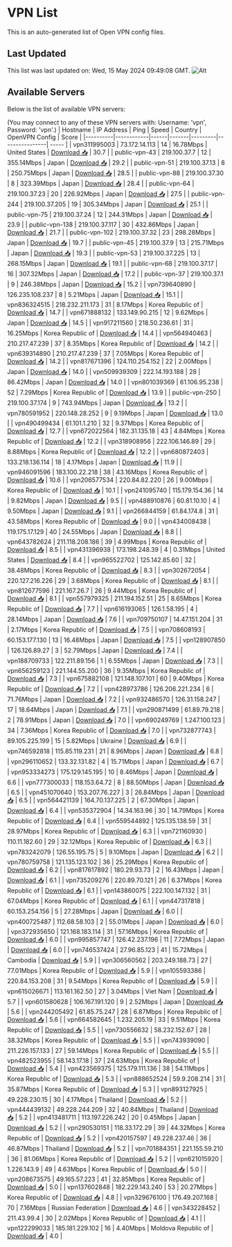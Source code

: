 # VPN List

This is an auto-generated list of Open VPN config files.

## Last Updated

This list was last updated on: Wed, 15 May 2024 09:49:08 GMT.
![Alt](https://repobeats.axiom.co/api/embed/186b98318ef1479477931607c1ad7d823f12451f.svg "Repobeats analytics image")

## Available Servers

Below is the list of available VPN servers:

(You may connect to any of these VPN servers with: Username: 'vpn', Password: 'vpn'.)
| Hostname | IP Address | Ping | Speed | Country | OpenVPN Config | Score |
|----------|------------|------|-------|---------|----------------| ----- |
| vpn311995003 | 73.172.14.113 | 14 | 16.78Mbps | United States | [Download 📥](./configs/server_0_US.ovpn) | 30.7 |
| public-vpn-43 | 219.100.37.7 | 12 | 355.14Mbps | Japan | [Download 📥](./configs/server_1_JP.ovpn) | 29.2 |
| public-vpn-51 | 219.100.37.13 | 8 | 250.75Mbps | Japan | [Download 📥](./configs/server_2_JP.ovpn) | 28.5 |
| public-vpn-88 | 219.100.37.30 | 8 | 323.39Mbps | Japan | [Download 📥](./configs/server_3_JP.ovpn) | 28.4 |
| public-vpn-64 | 219.100.37.23 | 20 | 226.92Mbps | Japan | [Download 📥](./configs/server_4_JP.ovpn) | 27.5 |
| public-vpn-244 | 219.100.37.205 | 19 | 305.34Mbps | Japan | [Download 📥](./configs/server_5_JP.ovpn) | 25.1 |
| public-vpn-75 | 219.100.37.24 | 12 | 244.31Mbps | Japan | [Download 📥](./configs/server_6_JP.ovpn) | 23.9 |
| public-vpn-138 | 219.100.37.117 | 30 | 432.86Mbps | Japan | [Download 📥](./configs/server_7_JP.ovpn) | 21.7 |
| public-vpn-102 | 219.100.37.32 | 23 | 298.28Mbps | Japan | [Download 📥](./configs/server_8_JP.ovpn) | 19.7 |
| public-vpn-45 | 219.100.37.9 | 13 | 215.71Mbps | Japan | [Download 📥](./configs/server_9_JP.ovpn) | 19.3 |
| public-vpn-53 | 219.100.37.225 | 13 | 268.15Mbps | Japan | [Download 📥](./configs/server_10_JP.ovpn) | 19.1 |
| public-vpn-68 | 219.100.37.17 | 16 | 307.32Mbps | Japan | [Download 📥](./configs/server_11_JP.ovpn) | 17.2 |
| public-vpn-37 | 219.100.37.1 | 9 | 246.38Mbps | Japan | [Download 📥](./configs/server_12_JP.ovpn) | 15.2 |
| vpn739640890 | 126.235.108.237 | 8 | 5.21Mbps | Japan | [Download 📥](./configs/server_13_JP.ovpn) | 15.1 |
| vpn836324515 | 218.232.211.173 | 31 | 8.17Mbps | Korea Republic of | [Download 📥](./configs/server_14_KR.ovpn) | 14.7 |
| vpn671888132 | 133.149.90.215 | 12 | 9.62Mbps | Japan | [Download 📥](./configs/server_15_JP.ovpn) | 14.5 |
| vpn917211560 | 218.50.236.61 | 31 | 16.25Mbps | Korea Republic of | [Download 📥](./configs/server_16_KR.ovpn) | 14.4 |
| vpn564940463 | 210.217.47.239 | 37 | 8.35Mbps | Korea Republic of | [Download 📥](./configs/server_17_KR.ovpn) | 14.2 |
| vpn639314890 | 210.217.47.239 | 37 | 7.05Mbps | Korea Republic of | [Download 📥](./configs/server_18_KR.ovpn) | 14.2 |
| vpn817671396 | 124.110.254.152 | 22 | 2.00Mbps | Japan | [Download 📥](./configs/server_19_JP.ovpn) | 14.0 |
| vpn509939309 | 222.14.193.188 | 28 | 86.42Mbps | Japan | [Download 📥](./configs/server_20_JP.ovpn) | 14.0 |
| vpn801039369 | 61.106.95.238 | 52 | 7.29Mbps | Korea Republic of | [Download 📥](./configs/server_21_KR.ovpn) | 13.9 |
| public-vpn-250 | 219.100.37.174 | 9 | 743.94Mbps | Japan | [Download 📥](./configs/server_22_JP.ovpn) | 13.2 |
| vpn780591952 | 220.148.28.252 | 9 | 9.19Mbps | Japan | [Download 📥](./configs/server_23_JP.ovpn) | 13.0 |
| vpn490499434 | 61.101.1.210 | 32 | 9.37Mbps | Korea Republic of | [Download 📥](./configs/server_24_KR.ovpn) | 12.7 |
| vpn672022564 | 182.31.135.18 | 43 | 4.84Mbps | Korea Republic of | [Download 📥](./configs/server_25_KR.ovpn) | 12.2 |
| vpn318908956 | 222.106.146.89 | 29 | 8.88Mbps | Korea Republic of | [Download 📥](./configs/server_26_KR.ovpn) | 12.2 |
| vpn680872403 | 133.218.136.114 | 18 | 4.17Mbps | Japan | [Download 📥](./configs/server_27_JP.ovpn) | 11.9 |
| vpn946091596 | 183.100.22.218 | 38 | 43.16Mbps | Korea Republic of | [Download 📥](./configs/server_28_KR.ovpn) | 10.6 |
| vpn206577534 | 220.84.82.220 | 26 | 9.00Mbps | Korea Republic of | [Download 📥](./configs/server_29_KR.ovpn) | 10.1 |
| vpn241095740 | 115.179.154.36 | 14 | 9.82Mbps | Japan | [Download 📥](./configs/server_30_JP.ovpn) | 9.5 |
| vpn488910876 | 60.81.10.10 | 4 | 9.50Mbps | Japan | [Download 📥](./configs/server_31_JP.ovpn) | 9.1 |
| vpn266844159 | 61.84.174.8 | 31 | 43.58Mbps | Korea Republic of | [Download 📥](./configs/server_32_KR.ovpn) | 9.0 |
| vpn434008438 | 119.175.17.129 | 40 | 24.55Mbps | Japan | [Download 📥](./configs/server_33_JP.ovpn) | 8.8 |
| vpn643782624 | 211.118.208.186 | 39 | 4.99Mbps | Korea Republic of | [Download 📥](./configs/server_34_KR.ovpn) | 8.5 |
| vpn431396938 | 173.198.248.39 | 4 | 0.31Mbps | United States | [Download 📥](./configs/server_35_US.ovpn) | 8.4 |
| vpn965522702 | 125.142.85.60 | 32 | 38.48Mbps | Korea Republic of | [Download 📥](./configs/server_36_KR.ovpn) | 8.3 |
| vpn302672054 | 220.127.216.226 | 29 | 3.68Mbps | Korea Republic of | [Download 📥](./configs/server_37_KR.ovpn) | 8.1 |
| vpn812677596 | 221.167.26.7 | 26 | 9.44Mbps | Korea Republic of | [Download 📥](./configs/server_38_KR.ovpn) | 8.1 |
| vpn557979325 | 211.194.152.51 | 25 | 8.65Mbps | Korea Republic of | [Download 📥](./configs/server_39_KR.ovpn) | 7.7 |
| vpn616193065 | 126.1.58.195 | 4 | 28.14Mbps | Japan | [Download 📥](./configs/server_40_JP.ovpn) | 7.6 |
| vpn709750107 | 14.47.151.204 | 31 | 2.17Mbps | Korea Republic of | [Download 📥](./configs/server_41_KR.ovpn) | 7.5 |
| vpn708608193 | 60.153.177.130 | 13 | 16.48Mbps | Japan | [Download 📥](./configs/server_42_JP.ovpn) | 7.5 |
| vpn128907850 | 126.126.89.27 | 3 | 52.79Mbps | Japan | [Download 📥](./configs/server_43_JP.ovpn) | 7.4 |
| vpn188709733 | 122.211.89.156 | 1 | 6.55Mbps | Japan | [Download 📥](./configs/server_44_JP.ovpn) | 7.3 |
| vpn656259123 | 221.144.55.200 | 36 | 9.35Mbps | Korea Republic of | [Download 📥](./configs/server_45_KR.ovpn) | 7.3 |
| vpn675882108 | 121.148.107.101 | 60 | 9.40Mbps | Korea Republic of | [Download 📥](./configs/server_46_KR.ovpn) | 7.2 |
| vpn428973786 | 126.206.221.234 | 6 | 71.76Mbps | Japan | [Download 📥](./configs/server_47_JP.ovpn) | 7.2 |
| vpn932486570 | 126.31.158.247 | 17 | 18.64Mbps | Japan | [Download 📥](./configs/server_48_JP.ovpn) | 7.1 |
| vpn290871499 | 61.89.79.218 | 2 | 78.91Mbps | Japan | [Download 📥](./configs/server_49_JP.ovpn) | 7.0 |
| vpn690249769 | 1.247.100.123 | 34 | 7.36Mbps | Korea Republic of | [Download 📥](./configs/server_50_KR.ovpn) | 7.0 |
| vpn732877743 | 89.105.225.199 | 15 | 5.82Mbps | Ukraine | [Download 📥](./configs/server_51_UA.ovpn) | 6.9 |
| vpn746592818 | 115.85.119.231 | 21 | 8.96Mbps | Japan | [Download 📥](./configs/server_52_JP.ovpn) | 6.8 |
| vpn296110652 | 133.32.131.82 | 4 | 15.71Mbps | Japan | [Download 📥](./configs/server_53_JP.ovpn) | 6.7 |
| vpn953334273 | 175.129.145.195 | 10 | 8.46Mbps | Japan | [Download 📥](./configs/server_54_JP.ovpn) | 6.6 |
| vpn777300033 | 118.153.64.72 | 8 | 88.50Mbps | Japan | [Download 📥](./configs/server_55_JP.ovpn) | 6.5 |
| vpn451070640 | 153.207.76.227 | 3 | 26.84Mbps | Japan | [Download 📥](./configs/server_56_JP.ovpn) | 6.5 |
| vpn564421139 | 164.70.137.225 | 2 | 67.30Mbps | Japan | [Download 📥](./configs/server_57_JP.ovpn) | 6.4 |
| vpn535372904 | 14.34.163.96 | 30 | 14.79Mbps | Korea Republic of | [Download 📥](./configs/server_58_KR.ovpn) | 6.4 |
| vpn559544892 | 125.135.138.59 | 31 | 28.97Mbps | Korea Republic of | [Download 📥](./configs/server_59_KR.ovpn) | 6.3 |
| vpn721160930 | 110.11.182.60 | 29 | 32.12Mbps | Korea Republic of | [Download 📥](./configs/server_60_KR.ovpn) | 6.3 |
| vpn783242079 | 126.55.195.75 | 5 | 9.10Mbps | Japan | [Download 📥](./configs/server_61_JP.ovpn) | 6.2 |
| vpn780759758 | 121.135.123.102 | 36 | 25.29Mbps | Korea Republic of | [Download 📥](./configs/server_62_KR.ovpn) | 6.2 |
| vpn817617892 | 180.29.93.73 | 2 | 16.43Mbps | Japan | [Download 📥](./configs/server_63_JP.ovpn) | 6.1 |
| vpn735209276 | 220.89.70.121 | 26 | 6.37Mbps | Korea Republic of | [Download 📥](./configs/server_64_KR.ovpn) | 6.1 |
| vpn143860075 | 222.100.147.132 | 31 | 67.04Mbps | Korea Republic of | [Download 📥](./configs/server_65_KR.ovpn) | 6.1 |
| vpn447317818 | 60.153.254.156 | 5 | 27.28Mbps | Japan | [Download 📥](./configs/server_66_JP.ovpn) | 6.0 |
| vpn400725487 | 112.68.58.103 | 2 | 55.01Mbps | Japan | [Download 📥](./configs/server_67_JP.ovpn) | 6.0 |
| vpn372935650 | 121.168.183.114 | 31 | 57.16Mbps | Korea Republic of | [Download 📥](./configs/server_68_KR.ovpn) | 6.0 |
| vpn995857747 | 126.42.237.196 | 11 | 7.72Mbps | Japan | [Download 📥](./configs/server_69_JP.ovpn) | 6.0 |
| vpn746537424 | 27.96.85.123 | 41 | 15.72Mbps | Cambodia | [Download 📥](./configs/server_70_KH.ovpn) | 5.9 |
| vpn306560562 | 203.249.188.73 | 27 | 77.01Mbps | Korea Republic of | [Download 📥](./configs/server_71_KR.ovpn) | 5.9 |
| vpn105593386 | 220.84.153.208 | 31 | 9.54Mbps | Korea Republic of | [Download 📥](./configs/server_72_KR.ovpn) | 5.9 |
| vpn615026671 | 113.161.162.50 | 27 | 3.04Mbps | Viet Nam | [Download 📥](./configs/server_73_VN.ovpn) | 5.7 |
| vpn601580628 | 106.167.191.120 | 9 | 2.52Mbps | Japan | [Download 📥](./configs/server_74_JP.ovpn) | 5.6 |
| vpn244205492 | 61.85.75.247 | 28 | 6.87Mbps | Korea Republic of | [Download 📥](./configs/server_75_KR.ovpn) | 5.6 |
| vpn664582645 | 1.232.205.19 | 33 | 9.51Mbps | Korea Republic of | [Download 📥](./configs/server_76_KR.ovpn) | 5.5 |
| vpn730556632 | 58.232.152.67 | 28 | 38.32Mbps | Korea Republic of | [Download 📥](./configs/server_77_KR.ovpn) | 5.5 |
| vpn743939090 | 211.226.157.133 | 27 | 59.14Mbps | Korea Republic of | [Download 📥](./configs/server_78_KR.ovpn) | 5.5 |
| vpn482523955 | 58.143.17.18 | 37 | 24.63Mbps | Korea Republic of | [Download 📥](./configs/server_79_KR.ovpn) | 5.4 |
| vpn423569375 | 125.179.111.136 | 38 | 54.11Mbps | Korea Republic of | [Download 📥](./configs/server_80_KR.ovpn) | 5.3 |
| vpn888652524 | 59.9.208.214 | 31 | 35.87Mbps | Korea Republic of | [Download 📥](./configs/server_81_KR.ovpn) | 5.3 |
| vpn893127925 | 49.228.230.15 | 30 | 4.17Mbps | Thailand | [Download 📥](./configs/server_82_TH.ovpn) | 5.2 |
| vpn444439132 | 49.228.244.209 | 32 | 40.84Mbps | Thailand | [Download 📥](./configs/server_83_TH.ovpn) | 5.2 |
| vpn413481711 | 113.197.226.242 | 20 | 0.45Mbps | Japan | [Download 📥](./configs/server_84_JP.ovpn) | 5.2 |
| vpn290530151 | 118.33.172.29 | 39 | 44.32Mbps | Korea Republic of | [Download 📥](./configs/server_85_KR.ovpn) | 5.2 |
| vpn420157597 | 49.228.237.46 | 36 | 46.87Mbps | Thailand | [Download 📥](./configs/server_86_TH.ovpn) | 5.2 |
| vpn701884351 | 221.155.59.210 | 36 | 81.06Mbps | Korea Republic of | [Download 📥](./configs/server_87_KR.ovpn) | 5.2 |
| vpn621015920 | 1.226.143.9 | 49 | 4.63Mbps | Korea Republic of | [Download 📥](./configs/server_88_KR.ovpn) | 5.0 |
| vpn208673575 | 49.165.57.223 | 41 | 32.85Mbps | Korea Republic of | [Download 📥](./configs/server_89_KR.ovpn) | 5.0 |
| vpn137602848 | 182.229.143.240 | 53 | 20.27Mbps | Korea Republic of | [Download 📥](./configs/server_90_KR.ovpn) | 4.8 |
| vpn329676100 | 176.49.207.168 | 70 | 7.16Mbps | Russian Federation | [Download 📥](./configs/server_91_RU.ovpn) | 4.6 |
| vpn343228452 | 211.43.99.4 | 30 | 2.02Mbps | Korea Republic of | [Download 📥](./configs/server_92_KR.ovpn) | 4.1 |
| vpn122299033 | 185.181.229.102 | 16 | 4.40Mbps | Moldova Republic of | [Download 📥](./configs/server_93_MD.ovpn) | 4.0 |
